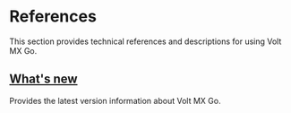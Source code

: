 # References

This section provides technical references and descriptions for using Volt MX Go.

## [What's new](whatisnew.md)

Provides the latest version information about Volt MX Go. 